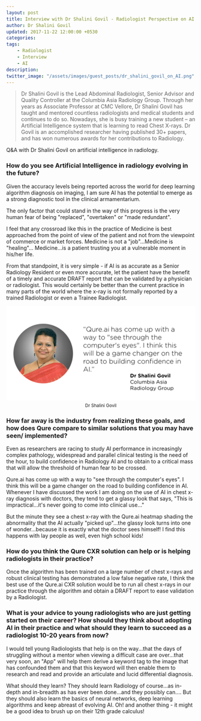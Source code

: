 ```yaml
---
layout: post
title: Interview with Dr Shalini Govil - Radiologist Perspective on AI
author: Dr Shalini Govil
updated: 2017-11-22 12:00:00 +0530
categories:
tags:
    - Radiologist
    - Interview
    - AI
description:
twitter_image: "/assets/images/guest_posts/dr_shalini_govil_on_AI.png"
---
```


> Dr Shalini Govil is the Lead Abdominal Radiologist, Senior Advisor and Quality Controller at the Columbia Asia Radiology Group. Through her years as Associate Professor at CMC Vellore, Dr Shalini Govil has taught and mentored countless radiologists and medical students and continues to do so. Nowadays, she is busy training a new student – an Artificial Intelligence system that is learning to read Chest X-rays. Dr Govil is an accomplished researcher having published 30+ papers, and has won numerous awards for her contributions to Radiology.


Q&A with Dr Shalini Govil on artificial intelligence in radiology.

### How do you see Artificial Intelligence in radiology evolving in the future?

Given the accuracy levels being reported across the world for deep learning algorithm diagnosis on imaging, I am sure AI has the potential to emerge as a strong diagnostic tool in the clinical armamentarium.

The only factor that could stand in the way of this progress is the very human fear of being "replaced", "overtaken" or "made redundant".

I feel that any crossroad like this in the practice of Medicine is best approached from the point of view of the patient and not from the viewpoint of commerce or market forces.
Medicine is not a "job"...Medicine is "healing"…
Medicine...is a patient trusting you at a vulnerable moment in his/her life.  

From that standpoint, it is very simple - if AI is as accurate as a Senior Radiology Resident or even more accurate, let the patient have the benefit of a timely and accurate DRAFT report that can be validated by a physician or radiologist. This would certainly be better than the current practice in many parts of the world where the x-ray is not formally reported by a trained Radiologist or even a Trainee Radiologist.

<p align="center">
    <img src="/assets/images/guest_posts/dr_shalini_govil_on_AI.png" alt="Photo of Dr Shalini Govil with quote">
    <br>
    <small>Dr Shalini Govil</small>
</p>

### How far away is the industry from realizing these goals, and how does Qure compare to similar solutions that you may have seen/ implemented?

Even as researchers are racing to study AI performance in increasingly complex pathology, widespread and parallel clinical testing is the need of the hour, to build confidence in Radiology AI and to obtain to a critical mass that will allow the threshold of human fear to be crossed.

Qure.ai has come up with a way to "see through the computer's eyes". I think this will be a game changer on the road to building confidence in AI. Whenever I have discussed the work I am doing on the use of AI in chest x-ray diagnosis with doctors, they tend to get a glassy look that says, "This is impractical...it's never going to come into clinical use..."

But the minute they see a chest x-ray with the Qure.ai heatmap shading the abnormality that the AI actually "picked up"...the glassy look turns into one of wonder...because it is exactly what the doctor sees himself! I find this happens with lay people as well, even high school kids!

### How do you think the Qure CXR solution can help or is helping radiologists in their practice?

Once the algorithm has been trained on a large number of chest x-rays and robust clinical testing has demonstrated a low false negative rate, I think the best use of the Qure.ai CXR solution would be to run all chest x-rays in our practice through the algorithm and obtain a DRAFT report to ease validation by a Radiologist.

### What is your advice to young radiologists who are just getting started on their career? How should they think about adopting AI in their practice and what should they learn to succeed as a radiologist 10-20 years from now?

I would tell young Radiologists that help is on the way...that the days of struggling without a mentor when viewing a difficult case are over...that very soon, an "App" will help them derive a keyword tag to the image that has confounded them and that this keyword will then enable them to research and read and provide an articulate and lucid differential diagnosis.

What should they learn?
They should learn Radiology of course...as in-depth and in-breadth as has ever been done…and they possibly can….
But they should also learn the basics of neural networks, deep learning algorithms and keep abreast of evolving AI.
Oh! and another thing - it might be a good idea to brush up on their 12th grade calculus!
